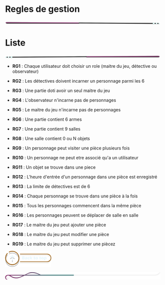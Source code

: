 # Regles de gestion

![border](../assets/line/line-pink-point_l.png)

# Liste

![border](../assets/line/line-pink-point_r.png)

- **RG1** : Chaque utilisateur doit choisir un role (maitre du jeu, détective ou observateur)

- **RG2** : Les détectives doivent incarner un personnage parmi les 6

- **RG3** : Une partie doti avoir un seul maitre du jeu

- **RG4** : L'observateur n'incarne pas de personnages

- **RG5** : Le maitre du jeu n'incarne pas de personnages

- **RG6** : Une partie contient 6 armes

- **RG7** : Une partie contient 9 salles

- **RG8** : Une salle contient 0 ou N objets

- **RG9** : Un personnage peut visiter une pièce plusieurs fois

- **RG10** : Un personnage ne peut etre associé qu'a un utilisateur

- **RG11** : Un objet se trouve dans une piece

- **RG12** : L'heure d'entrée d'un personnage dans une pièce est enregistré

- **RG13** : La limite de détectives est de 6

- **RG14** : Chaque personnage se trouve dans une pièce à la fois

- **RG15** : Tous les personnages commencent dans la même pièce

- **RG16** : Les personnages peuvent se déplacer de salle en salle

- **RG17** : Le maitre du jeu peut ajouter une pièce

- **RG18** : Le maitre du jeu peut modifier une pièce

- **RG19** : Le maitre du jeu peut supprimer une piècez

<a href="#sommaire">
  <img src="../assets/button/back_to_top.png" alt="Back to top" style="width: 150px; height: auto;">
</a>

![border](../assets/line/border_deco_l.png)
